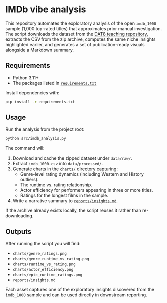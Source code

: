 # IMDb vibe analysis

This repository automates the exploratory analysis of the open `imdb_1000`
sample (1,000 top-rated titles) that approximates prior manual investigation.
The script downloads the dataset from the [DAT8 teaching
repository](https://github.com/justmarkham/DAT8), extracts the CSV from the zip
archive, computes the same niche insights highlighted earlier, and generates a
set of publication-ready visuals alongside a Markdown summary.

## Requirements

- Python 3.11+
- The packages listed in [`requirements.txt`](requirements.txt)

Install dependencies with:

```bash
pip install -r requirements.txt
```

## Usage

Run the analysis from the project root:

```bash
python src/imdb_analysis.py
```

The command will:

1. Download and cache the zipped dataset under `data/raw/`.
2. Extract `imdb_1000.csv` into `data/processed/`.
3. Generate charts in the [`charts/`](charts) directory capturing:
   - Genre-level rating dynamics (including Western and History outliers).
   - The runtime vs. rating relationship.
   - Actor efficiency for performers appearing in three or more titles.
   - Ratings for the longest films in the sample.
4. Write a narrative summary to [`reports/insights.md`](reports/insights.md).

If the archive already exists locally, the script reuses it rather than
re-downloading.

## Outputs

After running the script you will find:

- `charts/genre_ratings.png`
- `charts/genre_runtime_vs_rating.png`
- `charts/runtime_vs_rating.png`
- `charts/actor_efficiency.png`
- `charts/epic_runtime_ratings.png`
- `reports/insights.md`

Each asset captures one of the exploratory insights discovered from the
`imdb_1000` sample and can be used directly in downstream reporting.
